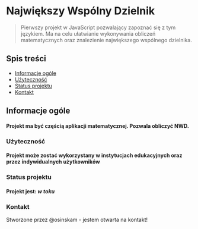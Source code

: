 # Największy Wspólny Dzielnik
> Pierwszy projekt w JavaScript pozwalający zapoznać się z tym językiem. Ma na celu ułatwianie wykonywania obliczeń matematycznych oraz znalezienie największego wspólnego dzielnika.

## Spis treści
* [Informacje ogóle](#informacje-ogólne)
* [Użyteczność](#użyteczność)
* [Status projektu](#status-projektu)
* [Kontakt](#kontakt)


## Informacje ogóle
#### Projekt ma być częścią aplikacji matematycznej. Pozwala obliczyć NWD.


### Użyteczność
#### Projekt może zostać wykorzystany w instytucjach edukacyjnych oraz przez indywidualnych użytkowników


### Status projektu
#### Projekt jest: _w toku_ 


### Kontakt
Stworzone przez @osinskam - jestem otwarta na kontakt!
